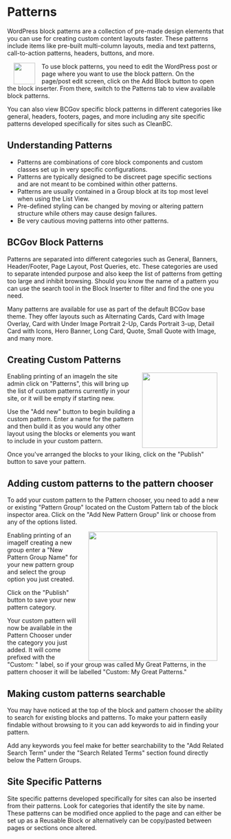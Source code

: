 # Patterns

WordPress block patterns are a collection of pre-made design elements that you can use for creating custom content layouts faster. These patterns include items like pre-built multi-column layouts, media and text patterns, call-to-action patterns, headers, buttons, and more.

<img src="/bcgov-wordpress-block-theme/add-block-icon.png" align="left" height="50" hspace="15">

To use block patterns, you need to edit the WordPress post or page where you want to use the block pattern. On the page/post edit screen, click on the Add Block button to open the block inserter. From there, switch to the Patterns tab to view available block patterns.

You can also view BCGov specific block patterns in different categories like general, headers, footers, pages, and more including any site specific patterns developed specifically for sites such as CleanBC.

## Understanding Patterns

- Patterns are combinations of core block components and custom classes set up in very specific configurations.
- Patterns are typically designed to be discreet page specific sections and are not meant to be combined within other patterns.
- Patterns are usually contained in a Group block at its top most level when using the List View.
- Pre-defined styling can be changed by moving or altering pattern structure while others may cause design failures.
- Be very cautious moving patterns into other patterns.

## BCGov Block Patterns

Patterns are separated into different categories such as General, Banners, Header/Footer, Page Layout, Post Queries, etc. These categories are used to separate intended purpose and also keep the list of patterns from getting too large and inhibit browsing. Should you know the name of a pattern you can use the search tool in the Block Inserter to filter and find the one you need.

Many patterns are available for use as part of the default BCGov base theme. They offer layouts such as Alternating Cards, Card with Image Overlay, Card with Under Image Portrait 2-Up, Cards Portrait 3-up, Detail Card with Icons, Hero Banner, Long Card, Quote, Small Quote with Image, and many more.

## Creating Custom Patterns

<img src="/bcgov-wordpress-block-theme/patterns-admin-menu.png" align="right" height="175" hspace="15">

Enabling printing of an imageIn the site admin click on "Patterns", this will bring up the list of custom patterns currently in your site, or it will be empty if starting new.

Use the "Add new" button to begin building a custom pattern. Enter a name for the pattern and then build it as you would any other layout using the blocks or elements you want to include in your custom pattern.

Once you've arranged the blocks to your liking, click on the "Publish" button to save your pattern.

## Adding custom patterns to the pattern chooser


To add your custom pattern to the Pattern chooser, you need to add a new or existing "Pattern Group" located on the Custom Pattern tab of the block inspector area. Click on the "Add New Pattern Group" link or choose from any of the options listed.

<img src="/bcgov-wordpress-block-theme/pattern-settings.png" align="right" height="300" hspace="15">

Enabling printing of an imageIf creating a new group enter a "New Pattern Group Name" for your new pattern group and select the group option you just created.

Click on the "Publish" button to save your new pattern category.

Your custom pattern will now be available in the Pattern Chooser under the category you just added. It will come prefixed with the "Custom: " label, so if your group was called My Great Patterns, in the pattern chooser it will be labelled "Custom: My Great Patterns."

## Making custom patterns searchable

You may have noticed at the top of the block and pattern chooser the ability to search for existing blocks and patterns. To make your pattern easily findable without browsing to it you can add keywords to aid in finding your pattern.

Add any keywords you feel make for better searchability to the "Add Related Search Term" under the "Search Related Terms" section found directly below the Pattern Groups.

## Site Specific Patterns

Site specific patterns developed specifically for sites can also be inserted from their patterns. Look for categories that identify the site by name. These patterns can be modified once applied to the page and can either be set up as a Reusable Block or alternatively can be copy/pasted between pages or sections once altered.